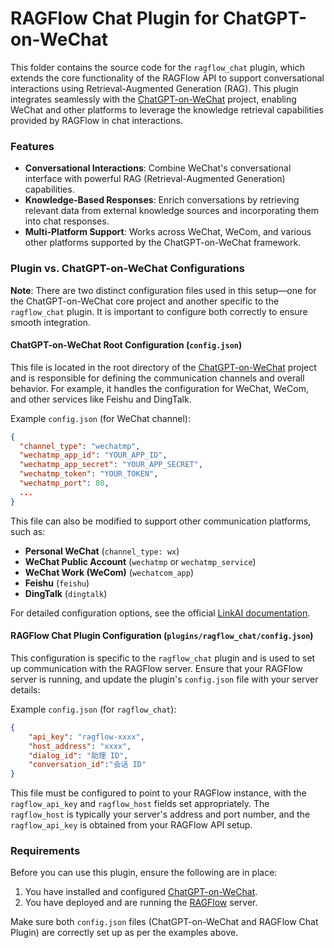RAGFlow Chat Plugin for ChatGPT-on-WeChat
=========================================

This folder contains the source code for the `ragflow_chat` plugin, which extends the core functionality of the RAGFlow API to support conversational interactions using Retrieval-Augmented Generation (RAG). This plugin integrates seamlessly with the [ChatGPT-on-WeChat](https://github.com/zhayujie/chatgpt-on-wechat) project, enabling WeChat and other platforms to leverage the knowledge retrieval capabilities provided by RAGFlow in chat interactions.

### Features
* **Conversational Interactions**: Combine WeChat's conversational interface with powerful RAG (Retrieval-Augmented Generation) capabilities.
* **Knowledge-Based Responses**: Enrich conversations by retrieving relevant data from external knowledge sources and incorporating them into chat responses.
* **Multi-Platform Support**: Works across WeChat, WeCom, and various other platforms supported by the ChatGPT-on-WeChat framework.

### Plugin vs. ChatGPT-on-WeChat Configurations
**Note**: There are two distinct configuration files used in this setup—one for the ChatGPT-on-WeChat core project and another specific to the `ragflow_chat` plugin. It is important to configure both correctly to ensure smooth integration.

#### ChatGPT-on-WeChat Root Configuration (`config.json`)
This file is located in the root directory of the [ChatGPT-on-WeChat](https://github.com/zhayujie/chatgpt-on-wechat) project and is responsible for defining the communication channels and overall behavior. For example, it handles the configuration for WeChat, WeCom, and other services like Feishu and DingTalk.

Example `config.json` (for WeChat channel):
```json
{
  "channel_type": "wechatmp",
  "wechatmp_app_id": "YOUR_APP_ID",
  "wechatmp_app_secret": "YOUR_APP_SECRET",
  "wechatmp_token": "YOUR_TOKEN",
  "wechatmp_port": 80,
  ...
}
```

This file can also be modified to support other communication platforms, such as:
- **Personal WeChat** (`channel_type: wx`)
- **WeChat Public Account** (`wechatmp` or `wechatmp_service`)
- **WeChat Work (WeCom)** (`wechatcom_app`)
- **Feishu** (`feishu`)
- **DingTalk** (`dingtalk`)

For detailed configuration options, see the official [LinkAI documentation](https://docs.link-ai.tech/cow/multi-platform/wechat-mp).

#### RAGFlow Chat Plugin Configuration (`plugins/ragflow_chat/config.json`)
This configuration is specific to the `ragflow_chat` plugin and is used to set up communication with the RAGFlow server. Ensure that your RAGFlow server is running, and update the plugin's `config.json` file with your server details:

Example `config.json` (for `ragflow_chat`):
```json
{
    "api_key": "ragflow-xxxx",
    "host_address": "xxxx",
    "dialog_id": "助理 ID",
    "conversation_id":"会话 ID"
}
```

This file must be configured to point to your RAGFlow instance, with the `ragflow_api_key` and `ragflow_host` fields set appropriately. The `ragflow_host` is typically your server's address and port number, and the `ragflow_api_key` is obtained from your RAGFlow API setup.

### Requirements
Before you can use this plugin, ensure the following are in place:

1. You have installed and configured [ChatGPT-on-WeChat](https://github.com/zhayujie/chatgpt-on-wechat).
2. You have deployed and are running the [RAGFlow](https://github.com/infiniflow/ragflow) server.
   
Make sure both `config.json` files (ChatGPT-on-WeChat and RAGFlow Chat Plugin) are correctly set up as per the examples above.
